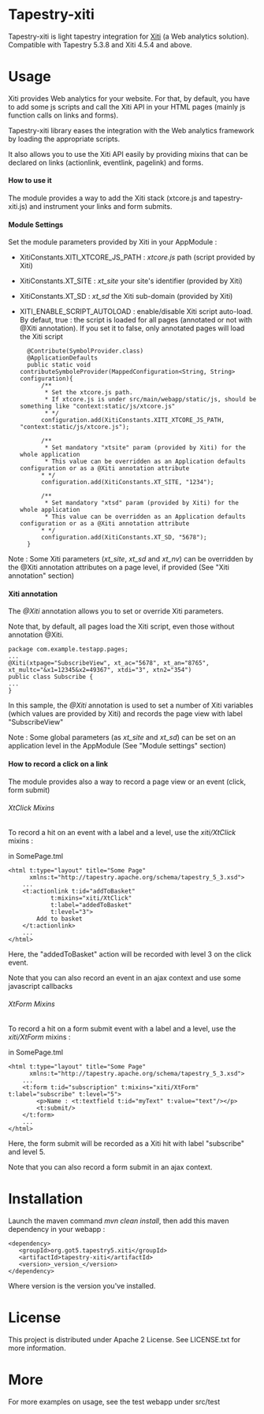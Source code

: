 Tapestry-xiti
=================

Tapestry-xiti is light tapestry integration for [Xiti](http://www.xiti.com/) (a Web analytics solution).
Compatible with Tapestry 5.3.8 and Xiti 4.5.4 and above.

Usage
=======

Xiti provides Web analytics for your website. For that, by default, you have to add some js scripts and call the Xiti API in your HTML pages (mainly js function calls on links and forms).

Tapestry-xiti library eases the integration with the Web analytics framework by loading the appropriate scripts.
 
It also allows you to use the Xiti API easily by providing mixins that can be declared on links (actionlink, eventlink, pagelink) and forms.

#### How to use it ####

The module provides a way to add the Xiti stack (xtcore.js and tapestry-xiti.js) and instrument your links and form submits.


#### Module Settings ####

Set the module parameters provided by Xiti in your AppModule : 
- XitiConstants.XITI_XTCORE_JS_PATH : _xtcore.js_ path (script provided by Xiti) 
- XitiConstants.XT_SITE : _xt\_site_ your site's identifier (provided by Xiti)
- XitiConstants.XT_SD : _xt\_sd_ the Xiti sub-domain (provided by Xiti)
- XITI_ENABLE_SCRIPT_AUTOLOAD : enable/disable Xiti script auto-load. By defaut, true : the script is loaded for all pages (annotated or not  with @Xiti annotation). If you set it to false, only annotated pages will load the Xiti script 
 
		@Contribute(SymbolProvider.class)
		@ApplicationDefaults
		public static void contributeSymboleProvider(MappedConfiguration<String, String> configuration){
			/**
		 	 * Set the xtcore.js path.
		 	 * If xtcore.js is under src/main/webapp/static/js, should be something like "context:static/js/xtcore.js"
			 * */
			configuration.add(XitiConstants.XITI_XTCORE_JS_PATH, "context:static/js/xtcore.js"); 
			
			/**
		 	 * Set mandatory "xtsite" param (provided by Xiti) for the whole application
		 	 * This value can be overridden as an Application defaults configuration or as a @Xiti annotation attribute
		 	* */  
			configuration.add(XitiConstants.XT_SITE, "1234"); 
    		
			/**
		 	 * Set mandatory "xtsd" param (provided by Xiti) for the whole application
		 	 * This value can be overridden as an Application defaults configuration or as a @Xiti annotation attribute
		 	* */  
			configuration.add(XitiConstants.XT_SD, "5678"); 
		}

Note : Some Xiti parameters (_xt\_site_, _xt\_sd_ and _xt\_nv_) can be overridden by the @Xiti annotation attributes on a page level, if provided (See "Xiti annotation" section)

#### Xiti annotation  ####

The _@Xiti_ annotation allows you to set or override Xiti parameters.  

Note that, by default, all pages load the Xiti script, even those without annotation @Xiti.

    package com.example.testapp.pages;
    ...
    @Xiti(xtpage="SubscribeView", xt_ac="5678", xt_an="8765", xt_multc="&x1=12345&x2=49367", xtdi="3", xtn2="354")
    public class Subscribe {
    ...
    }

In this sample, the _@Xiti_ annotation is used to set a number of Xiti variables (which values are provided by Xiti) and records the page view with label "SubscribeView" 

Note : Some global parameters (as _xt\_site_ and _xt\_sd_) can be set on an application level in the AppModule (See "Module settings" section)

#### How to record a click on a link ####

The module provides also a way to record a page view or an event (click, form submit)

###### XtClick Mixins ######

To record a hit on an event with a label and a level, use the _xiti/XtClick_ mixins :

in SomePage.tml

    <html t:type="layout" title="Some Page"  
          xmlns:t="http://tapestry.apache.org/schema/tapestry_5_3.xsd">
        ...
        <t:actionlink t:id="addToBasket" 
                t:mixins="xiti/XtClick" 
                t:label="addedToBasket" 
                t:level="3">
            Add to basket
        </t:actionlink>
        ...
    </html>

Here, the "addedToBasket" action will be recorded with level 3 on the click event.

Note that you can also record an event in an ajax context and use some javascript callbacks

###### XtForm Mixins ######

To record a hit on a form submit event with a label and a level, use the _xiti/XtForm_ mixins :

in SomePage.tml

    <html t:type="layout" title="Some Page"  
          xmlns:t="http://tapestry.apache.org/schema/tapestry_5_3.xsd">
        ...
        <t:form t:id="subscription" t:mixins="xiti/XtForm" t:label="subscribe" t:level="5">
			<p>Name : <t:textfield t:id="myText" t:value="text"/></p>
			<t:submit/>
		</t:form>
        ...
    </html>

Here, the form submit will be recorded as a Xiti hit with label "subscribe" and level 5. 

Note that you can also record a form submit in an ajax context.

Installation
============

Launch the maven command *mvn clean install*, then add this maven dependency in your webapp :
 
    <dependency>
       <groupId>org.got5.tapestry5.xiti</groupId>
       <artifactId>tapestry-xiti</artifactId>
       <version>_version_</version>
    </dependency>

Where version is the version you've installed. 

License
=======

This project is distributed under Apache 2 License. See LICENSE.txt for more information.

More
====

For more examples on usage, see the test webapp under src/test

